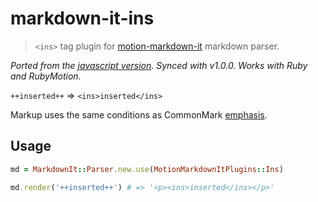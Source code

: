# markdown-it-ins

> `<ins>` tag plugin for [motion-markdown-it](https://github.com/digitalmoksha/motion-markdown-it) markdown parser.

_Ported from the [javascript version](https://github.com/markdown-it/markdown-it-ins). Synced with v1.0.0. Works with Ruby and RubyMotion._

`++inserted++` => `<ins>inserted</ins>`

Markup uses the same conditions as CommonMark [emphasis](http://spec.commonmark.org/0.15/#emphasis-and-strong-emphasis).

## Usage

```ruby
md = MarkdownIt::Parser.new.use(MotionMarkdownItPlugins::Ins)

md.render('++inserted++') # => '<p><ins>inserted</ins></p>'
```
